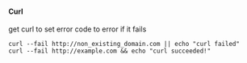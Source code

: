 #### Curl

get curl to set error code to error if it fails
```
curl --fail http://non_existing_domain.com || echo "curl failed"
curl --fail http://example.com && echo "curl succeeded!"
```
